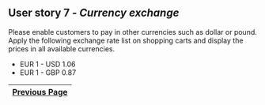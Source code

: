 ## User story 7 - *Currency exchange*

Please enable customers to pay in other currencies such as dollar or pound. Apply the following exchange rate list on shopping carts and display the prices in all available currencies.
* EUR 1 - USD 1.06
* EUR 1 - GBP 0.87

[Previous Page](kata001-supermarket-pricing03.md) |
------------------------------------------------- |